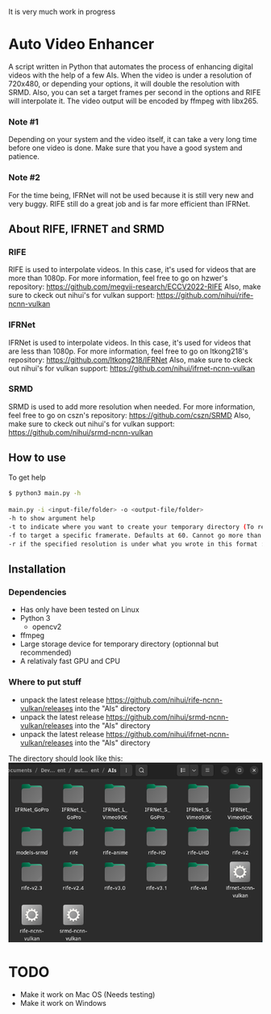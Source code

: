 It is very much work in progress
# Auto Video Enhancer
A script written in Python that automates the process of enhancing digital videos with the help of a few AIs. When the video is under a resolution of 720x480, or depending your options, it will double the resolution with SRMD. Also, you can set a target frames per second in the options and RIFE will interpolate it. The video output will be encoded by ffmpeg with libx265.

### Note #1
Depending on your system and the video itself, it can take a very long time before one video is done. Make sure that you have a good system and patience.

### Note #2
For the time being, IFRNet will not be used because it is still very new and very buggy. RIFE still do a great job and is far more efficient than IFRNet.

## About RIFE, IFRNET and SRMD
### RIFE
RIFE is used to interpolate videos. In this case, it's used for videos that are more than 1080p.
For more information, feel free to go on hzwer's repository: https://github.com/megvii-research/ECCV2022-RIFE
Also, make sure to ckeck out nihui's for vulkan support: https://github.com/nihui/rife-ncnn-vulkan

### IFRNet
IFRNet is used to interpolate videos. In this case, it's used for videos that are less than 1080p.
For more information, feel free to go on ltkong218's repository: https://github.com/ltkong218/IFRNet
Also, make sure to ckeck out nihui's for vulkan support: https://github.com/nihui/ifrnet-ncnn-vulkan

### SRMD
SRMD is used to add more resolution when needed.
For more information, feel free to go on cszn's repository: https://github.com/cszn/SRMD
Also, make sure to ckeck out nihui's for vulkan support: https://github.com/nihui/srmd-ncnn-vulkan

## How to use
To get help
```bash
$ python3 main.py -h

main.py -i <input-file/folder> -o <output-file/folder>
-h to show argument help
-t to indicate where you want to create your temporary directory (To reduce wear on your storage)
-f to target a specific framerate. Defaults at 60. Cannot go more than 180.
-r if the specified resolution is under what you wrote in this format : <number>x<number> it will double the resolution. Defaults at 720x480
```

## Installation
### Dependencies
* Has only have been tested on Linux
* Python 3
  * opencv2
* ffmpeg
* Large storage device for temporary directory (optionnal but recommended)
* A relativaly fast GPU and CPU

### Where to put stuff
* unpack the latest release https://github.com/nihui/rife-ncnn-vulkan/releases into the "AIs" directory
* unpack the latest release https://github.com/nihui/srmd-ncnn-vulkan/releases into the "AIs" directory
* unpack the latest release https://github.com/nihui/ifrnet-ncnn-vulkan/releases into the "AIs" directory

The directory should look like this:
![My Image](images/whereToPutStuff.png)

# TODO
* Make it work on Mac OS (Needs testing)
* Make it work on Windows